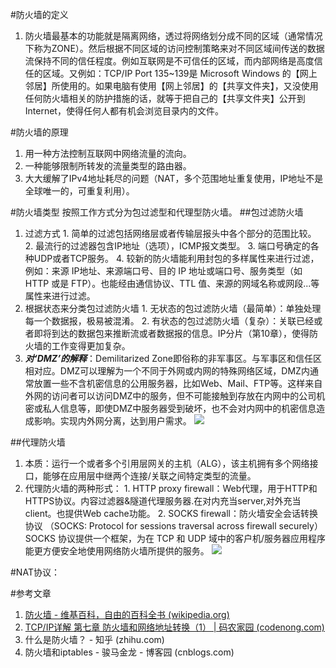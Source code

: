 #防火墙的定义

1.    防火墙最基本的功能就是隔离网络，透过将网络划分成不同的区域（通常情况下称为ZONE）。然后根据不同区域的访问控制策略来对不同区域间传送的数据流保持不同的信任程度。例如互联网是不可信任的区域，而内部网络是高度信任的区域。又例如：TCP/IP Port 135~139是 Microsoft Windows 的【网上邻居】所使用的。如果电脑有使用【网上邻居】的【共享文件夹】，又没使用任何防火墙相关的防护措施的话，就等于把自己的【共享文件夹】公开到Internet，使得任何人都有机会浏览目录内的文件。

#防火墙的原理
1.    用一种方法控制互联网中网络流量的流向。
2.    一种能够限制所转发的流量类型的路由器。
3.    大大缓解了IPv4地址耗尽的问题（NAT，多个范围地址重复使用，IP地址不是全球唯一的，可重复利用）。

#防火墙类型
按照工作方式分为包过滤型和代理型防火墙。
##包过滤防火墙
1.    过滤方式
    1.    简单的过滤包括网络层或者传输层报头中各个部分的范围比较。
    2.    最流行的过滤器包含IP地址（选项），ICMP报文类型。
    3.    端口号确定的各种UDP或者TCP服务。
    4.    较新的防火墙能利用封包的多样属性来进行过滤，例如：来源 IP地址、来源端口号、目的 IP 地址或端口号、服务类型（如 HTTP 或是 FTP）。也能经由通信协议、TTL 值、来源的网域名称或网段...等属性来进行过滤。
2.    根据状态来分类包过滤防火墙
    1.    无状态的包过滤防火墙（最简单）：单独处理每一个数据报，极易被混淆。
    2.    有状态的包过滤防火墙（复杂）：关联已经或者即将到达的数据包来推断流或者数据报的信息。IP分片（第10章），使得防火墙的工作变得更加复杂。
3.    ***对‘DMZ’的解释***：Demilitarized Zone即俗称的非军事区。与军事区和信任区相对应。DMZ可以理解为一个不同于外网或内网的特殊网络区域，DMZ内通常放置一些不含机密信息的公用服务器，比如Web、Mail、FTP等。这样来自外网的访问者可以访问DMZ中的服务，但不可能接触到存放在内网中的公司机密或私人信息等，即使DMZ中服务器受到破坏，也不会对内网中的机密信息造成影响。实现内外网分离，达到用户需求。
    ![](https://i2.wp.com/img-blog.csdnimg.cn/20200608105215910.png?x-oss-process=image/watermark,type_ZmFuZ3poZW5naGVpdGk,shadow_10,text_aHR0cHM6Ly9ibG9nLmNzZG4ubmV0L2Nhb2Zlbmd0YW8xMzE0,size_16,color_FFFFFF,t_70)
    
##代理防火墙
1.    本质：运行一个或者多个引用层网关的主机（ALG），该主机拥有多个网络接口，能够在应用层中继两个连接/关联之间特定类型的流量。
2.    代理防火墙的两种形式：
    1.    HTTP proxy firewall：Web代理，用于HTTP和HTTPS协议。内容过滤器&隧道代理服务器.在对内充当server,对外充当client。也提供Web cache功能。
    2.    SOCKS firewall：防火墙安全会话转换协议 （SOCKS: Protocol for sessions traversal across firewall securely） SOCKS 协议提供一个框架，为在 TCP 和 UDP 域中的客户机/服务器应用程序能更方便安全地使用网络防火墙所提供的服务。
    ![](https://i2.wp.com/img-blog.csdnimg.cn/20200608110146328.png?x-oss-process=image/watermark,type_ZmFuZ3poZW5naGVpdGk,shadow_10,text_aHR0cHM6Ly9ibG9nLmNzZG4ubmV0L2Nhb2Zlbmd0YW8xMzE0,size_16,color_FFFFFF,t_70)

#NAT协议：


#参考文章
1.    [防火墙 - 维基百科，自由的百科全书 (wikipedia.org)](https://zh.wikipedia.org/wiki/%E9%98%B2%E7%81%AB%E5%A2%99)
2.    [TCP/IP详解 第七章 防火墙和网络地址转换（1） | 码农家园 (codenong.com)](https://www.codenong.com/cs106614134/)
3.    什么是防火墙？ - 知乎 (zhihu.com)
4.    防火墙和iptables - 骏马金龙 - 博客园 (cnblogs.com)
